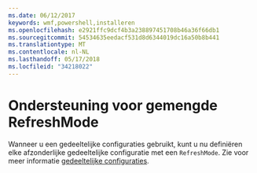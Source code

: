 ```yaml
---
ms.date: 06/12/2017
keywords: wmf,powershell,installeren
ms.openlocfilehash: e2921ffc9dcf4b3a238897451708b46a36f66db1
ms.sourcegitcommit: 54534635eedacf531d8d6344019dc16a50b8b441
ms.translationtype: MT
ms.contentlocale: nl-NL
ms.lasthandoff: 05/17/2018
ms.locfileid: "34218022"
---
```

# <a name="support-for-mixed-refreshmode"></a>Ondersteuning voor gemengde RefreshMode

Wanneer u een gedeeltelijke configuraties gebruikt, kunt u nu definiëren elke afzonderlijke gedeeltelijke configuratie met een `RefreshMode`.
Zie voor meer informatie [gedeeltelijke configuraties](https://msdn.microsoft.com/powershell/dsc/partialconfigs).
